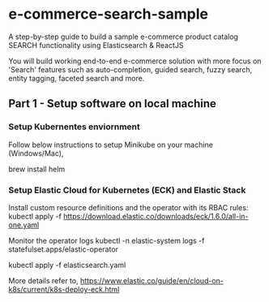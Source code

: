 # e-commerce-search-sample
A step-by-step guide to build a sample e-commerce product catalog SEARCH functionality using Elasticsearch &amp; ReactJS

You will build working end-to-end e-commerce solution with more focus on 'Search' features such as auto-completion, guided search, fuzzy search, entity tagging, faceted search and more.  
## Part 1 - Setup software on local machine

### Setup Kubernentes enviornment
Follow below instructions to setup Minikube on your machine (Windows/Mac),

brew install helm


### Setup Elastic Cloud for Kubernetes (ECK) and Elastic Stack

Install custom resource definitions and the operator with its RBAC rules:
kubectl apply -f https://download.elastic.co/downloads/eck/1.6.0/all-in-one.yaml

Monitor the operator logs
kubectl -n elastic-system logs -f statefulset.apps/elastic-operator

kubectl apply -f elasticsearch.yaml

More details refer to, https://www.elastic.co/guide/en/cloud-on-k8s/current/k8s-deploy-eck.html


